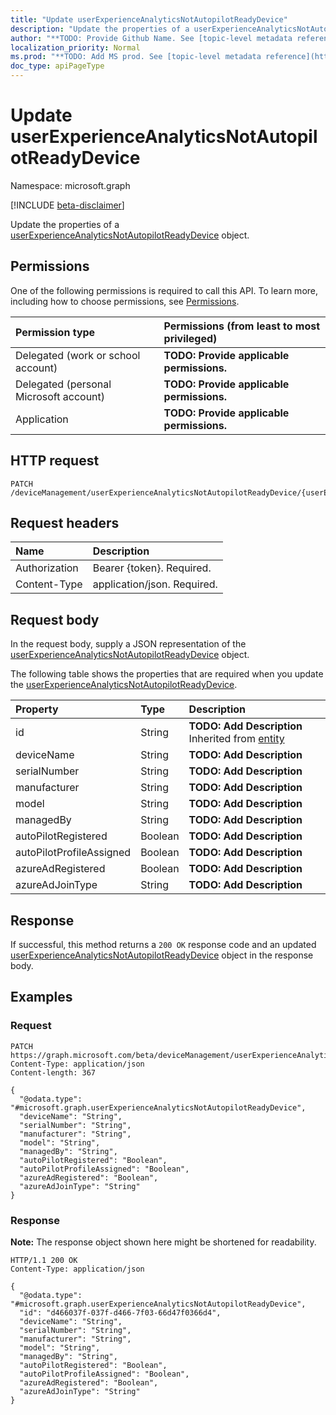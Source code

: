 ```yaml
---
title: "Update userExperienceAnalyticsNotAutopilotReadyDevice"
description: "Update the properties of a userExperienceAnalyticsNotAutopilotReadyDevice object."
author: "**TODO: Provide Github Name. See [topic-level metadata reference](https://msgo.azurewebsites.net/add/document/guidelines/metadata.html#topic-level-metadata)**"
localization_priority: Normal
ms.prod: "**TODO: Add MS prod. See [topic-level metadata reference](https://msgo.azurewebsites.net/add/document/guidelines/metadata.html#topic-level-metadata)**"
doc_type: apiPageType
---
```


# Update userExperienceAnalyticsNotAutopilotReadyDevice
Namespace: microsoft.graph

[!INCLUDE [beta-disclaimer](../../includes/beta-disclaimer.md)]

Update the properties of a [userExperienceAnalyticsNotAutopilotReadyDevice](../resources/intune-userexperienceanalyticsnotautopilotreadydevice.md) object.

## Permissions
One of the following permissions is required to call this API. To learn more, including how to choose permissions, see [Permissions](/graph/permissions-reference).

|Permission type|Permissions (from least to most privileged)|
|:---|:---|
|Delegated (work or school account)|**TODO: Provide applicable permissions.**|
|Delegated (personal Microsoft account)|**TODO: Provide applicable permissions.**|
|Application|**TODO: Provide applicable permissions.**|

## HTTP request

<!-- {
  "blockType": "ignored"
}
-->
``` http
PATCH /deviceManagement/userExperienceAnalyticsNotAutopilotReadyDevice/{userExperienceAnalyticsNotAutopilotReadyDeviceId}
```

## Request headers
|Name|Description|
|:---|:---|
|Authorization|Bearer {token}. Required.|
|Content-Type|application/json. Required.|

## Request body
In the request body, supply a JSON representation of the [userExperienceAnalyticsNotAutopilotReadyDevice](../resources/intune-userexperienceanalyticsnotautopilotreadydevice.md) object.

The following table shows the properties that are required when you update the [userExperienceAnalyticsNotAutopilotReadyDevice](../resources/intune-userexperienceanalyticsnotautopilotreadydevice.md).

|Property|Type|Description|
|:---|:---|:---|
|id|String|**TODO: Add Description** Inherited from [entity](../resources/entity.md)|
|deviceName|String|**TODO: Add Description**|
|serialNumber|String|**TODO: Add Description**|
|manufacturer|String|**TODO: Add Description**|
|model|String|**TODO: Add Description**|
|managedBy|String|**TODO: Add Description**|
|autoPilotRegistered|Boolean|**TODO: Add Description**|
|autoPilotProfileAssigned|Boolean|**TODO: Add Description**|
|azureAdRegistered|Boolean|**TODO: Add Description**|
|azureAdJoinType|String|**TODO: Add Description**|



## Response

If successful, this method returns a `200 OK` response code and an updated [userExperienceAnalyticsNotAutopilotReadyDevice](../resources/intune-userexperienceanalyticsnotautopilotreadydevice.md) object in the response body.

## Examples

### Request
<!-- {
  "blockType": "request",
  "name": "update_userexperienceanalyticsnotautopilotreadydevice"
}
-->
``` http
PATCH https://graph.microsoft.com/beta/deviceManagement/userExperienceAnalyticsNotAutopilotReadyDevice/{userExperienceAnalyticsNotAutopilotReadyDeviceId}
Content-Type: application/json
Content-length: 367

{
  "@odata.type": "#microsoft.graph.userExperienceAnalyticsNotAutopilotReadyDevice",
  "deviceName": "String",
  "serialNumber": "String",
  "manufacturer": "String",
  "model": "String",
  "managedBy": "String",
  "autoPilotRegistered": "Boolean",
  "autoPilotProfileAssigned": "Boolean",
  "azureAdRegistered": "Boolean",
  "azureAdJoinType": "String"
}
```


### Response
**Note:** The response object shown here might be shortened for readability.
<!-- {
  "blockType": "response",
  "truncated": true
}
-->
``` http
HTTP/1.1 200 OK
Content-Type: application/json

{
  "@odata.type": "#microsoft.graph.userExperienceAnalyticsNotAutopilotReadyDevice",
  "id": "d466037f-037f-d466-7f03-66d47f0366d4",
  "deviceName": "String",
  "serialNumber": "String",
  "manufacturer": "String",
  "model": "String",
  "managedBy": "String",
  "autoPilotRegistered": "Boolean",
  "autoPilotProfileAssigned": "Boolean",
  "azureAdRegistered": "Boolean",
  "azureAdJoinType": "String"
}
```


